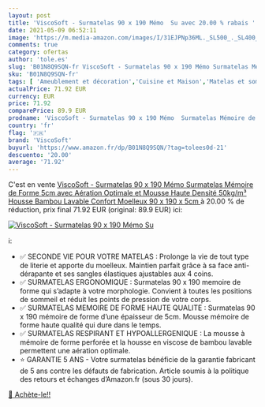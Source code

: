 ```yaml
---
layout: post
title: 'ViscoSoft - Surmatelas 90 x 190 Mémo  Su avec 20.00 % rabais '
date: 2021-05-09 06:52:11
image: 'https://m.media-amazon.com/images/I/31EJPNp36ML._SL500_._SL400_.jpg'
comments: true
category: ofertas
author: 'tole.es'
slug: 'B01N8Q9SQN-fr ViscoSoft - Surmatelas 90 x 190 Mémo Surmatelas Mémoire de...'
sku: 'B01N8Q9SQN-fr'
tags: [ 'Ameublement et décoration','Cuisine et Maison','Matelas et sommiers pour adulte','Meubles','Meubles de chambre dadulte','Sur-matelas pour adulte','viscosoft', ]
actualPrice: 71.92 EUR
currency: EUR
price: 71.92
comparePrice: 89.9 EUR
prodname: 'ViscoSoft - Surmatelas 90 x 190 Mémo  Surmatelas Mémoire de Forme 5cm avec Aération Optimale et Mousse Haute Densité 50kg/m³  Housse Bambou Lavable  Confort Moelleux  90 x 190 x 5cm '
country: 'fr'
flag: '🇫🇷'
brand: 'ViscoSoft'
buyurl: 'https://www.amazon.fr/dp/B01N8Q9SQN/?tag=tolees0d-21'
descuento: '20.00'
average: '71.92'
---
```


C'est en vente [ViscoSoft - Surmatelas 90 x 190 Mémo  Surmatelas Mémoire de Forme 5cm avec Aération Optimale et Mousse Haute Densité 50kg/m³  Housse Bambou Lavable  Confort Moelleux  90 x 190 x 5cm ](https://www.amazon.fr/dp/B01N8Q9SQN/?tag=tolees0d-21)  à  20.00 % de réduction, prix final  71.92 EUR (original: 89.9 EUR) ici:

[![ViscoSoft - Surmatelas 90 x 190 Mémo  Su](https://m.media-amazon.com/images/I/31EJPNp36ML._SL500_._SL400_.jpg)](https://www.amazon.fr/dp/B01N8Q9SQN/?tag=tolees0d-21)

ℹ️:

- ✅ SECONDE VIE POUR VOTRE MATELAS : Prolonge la vie de tout type de literie et apporte du moelleux. Maintien parfait grâce à sa face anti-dérapante et ses sangles élastiques ajustables aux 4 coins.
- ✅ SURMATELAS ERGONOMIQUE : Surmatelas 90 x 190 memoire de forme qui s’adapte à votre morphologie. Convient à toutes les positions de sommeil et réduit les points de pression de votre corps.
- ✅ SURMATELAS MEMOIRE DE FORME HAUTE QUALITE : Surmatelas 90 x 190 mémoire de forme d’une épaisseur de 5cm. Mousse mémoire de forme haute qualité qui dure dans le temps.
- ✅ SURMATELAS RESPIRANT ET HYPOALLERGENIQUE : La mousse à mémoire de forme perforée et la housse en viscose de bambou lavable permettent une aération optimale.
- ⭐ GARANTIE 5 ANS - Votre surmatelas bénéficie de la garantie fabricant de 5 ans contre les défauts de fabrication. Article soumis à la politique des retours et échanges d’Amazon.fr (sous 30 jours).

[🛒 Achète-le!!](https://www.amazon.fr/dp/B01N8Q9SQN/?tag=tolees0d-21)
